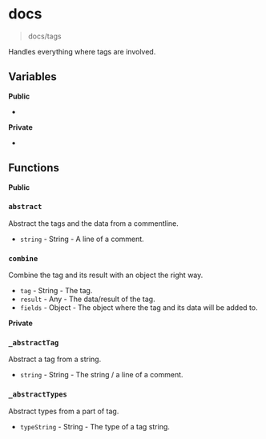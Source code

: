 # docs
> docs/tags

Handles everything where tags are involved.

## Variables
**Public**

-

**Private**

-

## Functions
**Public**

### `abstract` 
Abstract the tags and the data from a commentline.

* `string` - String - A line of a comment.

### `combine` 
Combine the tag and its result with an object the right way.

* `tag` - String - The tag.
* `result` - Any - The data/result of the tag.
* `fields` - Object - The object where the tag and its data will be added to.


**Private**

### `_abstractTag`
Abstract a tag from a string.

* `string` - String - The string / a line of a comment.

### `_abstractTypes`
Abstract types from a part of tag. 

* `typeString` - String - The type of a tag string.

